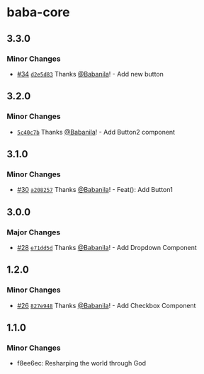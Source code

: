 # baba-core

## 3.3.0

### Minor Changes

- [#34](https://github.com/Babanila/design-system/pull/34) [`d2e5d83`](https://github.com/Babanila/design-system/commit/d2e5d83e1415ec8bdb81de2e470231da4cead9f3) Thanks [@Babanila](https://github.com/Babanila)! - Add new button

## 3.2.0

### Minor Changes

- [`5c40c7b`](https://github.com/Babanila/design-system/commit/5c40c7b251089967088ef8c39f766fb54f7a4a8d) Thanks [@Babanila](https://github.com/Babanila)! - Add Button2 component

## 3.1.0

### Minor Changes

- [#30](https://github.com/Babanila/design-system/pull/30) [`a208257`](https://github.com/Babanila/design-system/commit/a208257ad2bb401e77bfcd1d708f66e17057079f) Thanks [@Babanila](https://github.com/Babanila)! - Feat(): Add Button1

## 3.0.0

### Major Changes

- [#28](https://github.com/Babanila/design-system/pull/28) [`e71dd5d`](https://github.com/Babanila/design-system/commit/e71dd5d6db1e8b2a64ffee24585a61a2cbee04e4) Thanks [@Babanila](https://github.com/Babanila)! - Add Dropdown Component

## 1.2.0

### Minor Changes

- [#26](https://github.com/Babanila/design-system/pull/26) [`827e948`](https://github.com/Babanila/design-system/commit/827e948e535f984887e58b839de3091ff1050927) Thanks [@Babanila](https://github.com/Babanila)! - Add Checkbox Component

## 1.1.0

### Minor Changes

- f8ee6ec: Resharping the world through God

